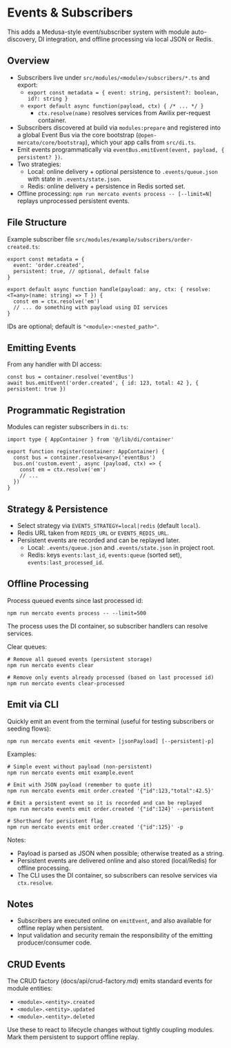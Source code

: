 # Events & Subscribers

This adds a Medusa-style event/subscriber system with module auto-discovery, DI integration, and offline processing via local JSON or Redis.

## Overview

- Subscribers live under `src/modules/<module>/subscribers/*.ts` and export:
  - `export const metadata = { event: string, persistent?: boolean, id?: string }`
  - `export default async function(payload, ctx) { /* ... */ }`
    - `ctx.resolve(name)` resolves services from Awilix per-request container.
- Subscribers discovered at build via `modules:prepare` and registered into a global Event Bus via the core bootstrap (`@open-mercato/core/bootstrap`), which your app calls from `src/di.ts`.
- Emit events programmatically via `eventBus.emitEvent(event, payload, { persistent? })`.
- Two strategies:
  - Local: online delivery + optional persistence to `.events/queue.json` with state in `.events/state.json`.
  - Redis: online delivery + persistence in Redis sorted set.
- Offline processing: `npm run mercato events process -- [--limit=N]` replays unprocessed persistent events.

## File Structure

Example subscriber file `src/modules/example/subscribers/order-created.ts`:

```
export const metadata = {
  event: 'order.created',
  persistent: true, // optional, default false
}

export default async function handle(payload: any, ctx: { resolve: <T=any>(name: string) => T }) {
  const em = ctx.resolve('em')
  // ... do something with payload using DI services
}
```

IDs are optional; default is `"<module>:<nested_path>"`.

## Emitting Events

From any handler with DI access:

```
const bus = container.resolve('eventBus')
await bus.emitEvent('order.created', { id: 123, total: 42 }, { persistent: true })
```

## Programmatic Registration

Modules can register subscribers in `di.ts`:

```
import type { AppContainer } from '@/lib/di/container'

export function register(container: AppContainer) {
  const bus = container.resolve<any>('eventBus')
  bus.on('custom.event', async (payload, ctx) => {
    const em = ctx.resolve('em')
    // ...
  })
}
```

## Strategy & Persistence

- Select strategy via `EVENTS_STRATEGY=local|redis` (default `local`).
- Redis URL taken from `REDIS_URL` or `EVENTS_REDIS_URL`.
- Persistent events are recorded and can be replayed later.
  - Local: `.events/queue.json` and `.events/state.json` in project root.
  - Redis: keys `events:last_id`, `events:queue` (sorted set), `events:last_processed_id`.

## Offline Processing

Process queued events since last processed id:

```
npm run mercato events process -- --limit=500
```

The process uses the DI container, so subscriber handlers can resolve services.

Clear queues:

```
# Remove all queued events (persistent storage)
npm run mercato events clear

# Remove only events already processed (based on last processed id)
npm run mercato events clear-processed
```

## Emit via CLI

Quickly emit an event from the terminal (useful for testing subscribers or seeding flows):

```
npm run mercato events emit <event> [jsonPayload] [--persistent|-p]
```

Examples:

```
# Simple event without payload (non-persistent)
npm run mercato events emit example.event

# Emit with JSON payload (remember to quote it)
npm run mercato events emit order.created '{"id":123,"total":42.5}'

# Emit a persistent event so it is recorded and can be replayed
npm run mercato events emit order.created '{"id":124}' --persistent

# Shorthand for persistent flag
npm run mercato events emit order.created '{"id":125}' -p
```

Notes:
- Payload is parsed as JSON when possible; otherwise treated as a string.
- Persistent events are delivered online and also stored (local/Redis) for offline processing.
- The CLI uses the DI container, so subscribers can resolve services via `ctx.resolve`.

## Notes

- Subscribers are executed online on `emitEvent`, and also available for offline replay when persistent.
- Input validation and security remain the responsibility of the emitting producer/consumer code.

## CRUD Events

The CRUD factory (docs/api/crud-factory.md) emits standard events for module entities:

- `<module>.<entity>.created`
- `<module>.<entity>.updated`
- `<module>.<entity>.deleted`

Use these to react to lifecycle changes without tightly coupling modules. Mark them persistent to support offline replay.
